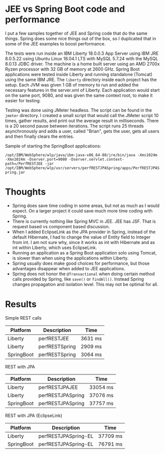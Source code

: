 # JEE vs Spring Boot code and performance

I put a few samples together of JEE and Spring code that do the same things.  Spring does some nice things out of the box, so I duplicated that in some of the JEE examples to boost performance. 

The tests were run inside an IBM Liberty 18.0.0.3 App Server using IBM JRE 8.0.5.22 using Ubuntu Linux 18.04.1 LTS with MySQL 5.7.24 with the MySQL 8.0.13 JDBC driver.  The machine is a home built server using an AMD 2700x Ryzen processor with 32 GB of memory at 2600 GHz.  Spring Boot applications were tested inside Liberty and running standalone (Tomcat) using the same IBM JRE.  The `liberty` directory inside each project has the setup.  Each JVM was given 1 GB of memory to run and added the necessary features in the server.xml of Liberty.  Each application would start on the same port, 9080, and was given the same context root, to make it easier for testing.  

Testing was done using JMeter headless.  The script can be found in the `jmeter` directory.  I created a small script that would call the JMeter script 10 times, gather results, and print out the average result in milliseconds.  There is a 20 second pause between iterations.  The script runs 25 threads asynchronously and adds a user, called "Brian", gets the user, gets all users and then finally clears the entries.

Sample of starting the SpringBoot applications:

```/opt/IBM/WebSphere/wlp/java/ibm-java-x86_64-80/jre/bin/java -Xms1024m -Xmx1024m -Dserver.port=9080 -Dserver.servlet.context-path=/PerfRESTJEE -jar /opt/IBM/WebSphere/wlp/usr/servers/perfRESTJPASpring/apps/PerfRESTJPASpring.jar```

# Thoughts
- Spring does save time coding in some areas, but not as much as I would expect.  On a larger project it could save much more time coding with Spring.
- There is currently nothing like Spring MVC in JEE.  JEE has JSF.  That is request based vs component based discussion.
- When I added EclipseLink as the JPA provider in Spring, instead of the default Hibernate, I had to change the value of Entity field to Integer from int.  I am not sure why, since it works as int with Hibernate and as int within Liberty, which uses EclipseLink.
- Running an application as a Spring Boot application solo using Tomcat, is slower than when using the applications within Liberty.
- Spring usually does make good choices for performance, but those advantages disappear when added to JEE applications.
- Spring does not honor the `@Transactional` when doing certain method calls provided by Spring, like `save()` or `findAll()`. Instead Spring changes propagation and isolation level.  This may not be optimal for all.

# Results
Simple REST calls

| Platform | Description | Time
| --- | --- | --- |
|Liberty|perfRESTJEE|3631 ms|
|Liberty|perfRESTSpring|2909 ms|
|SpringBoot|perfRESTSpring|3064 ms|

REST with JPA

| Platform | Description | Time
| --- | --- | --- |
|Liberty|perfRESTJPAJEE|33054 ms|
|Liberty|perfRESTJPASpring|37076 ms|
|SpringBoot|perfRESTJPASpring|37757 ms|

REST with JPA (EclipseLink)

| Platform | Description | Time
| --- | --- | --- |
|Liberty|perfRESTJPASpring-EL|37709 ms|
|SpringBoot|perfRESTJPASpring-EL|76791 ms|
